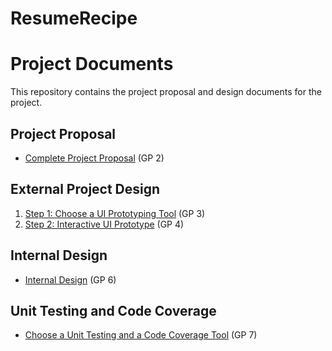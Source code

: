 # ResumeRecipe

# Project Documents

This repository contains the project proposal and design documents for the project.

## Project Proposal

- [Complete Project Proposal](https://docs.google.com/document/d/1Swa7kZGK9ulw_U5rvcR2Vi8A_wAhHmlRGqULhUcWrg4/edit?usp=sharing) (GP 2)

## External Project Design

1. [Step 1: Choose a UI Prototyping Tool](https://docs.google.com/document/d/1sbtgeHO1Qp-vuT2x6l6yMPO8Uv3OLuTmsLwc93AOGck/edit?usp=sharing) (GP 3)
2. [Step 2: Interactive UI Prototype](https://docs.google.com/document/d/1MYpiOOoyijMMJB5jrOtYecsUlba5C-x4JKqO-0f1IdI/edit?usp=sharing) (GP 4)

## Internal Design

- [Internal Design](https://docs.google.com/document/d/1YM1cjXjcl3D3TMoyNQTDCJ7HQz5VIynJUZxpSqcHmno/edit?usp=sharing) (GP 6)

## Unit Testing and Code Coverage

- [Choose a Unit Testing and a Code Coverage Tool](https://docs.google.com/document/d/1yEkcfDldDzZL0QHcgDj9Zk3okTM9jPvPoVS3_T2UaHk/edit?usp=sharing) (GP 7)
